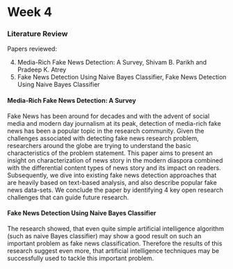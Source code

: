 # Week 4

### Literature Review

Papers reviewed:

4. Media-Rich Fake News Detection: A Survey, Shivam B. Parikh and Pradeep K. Atrey
5. Fake News Detection Using Naive Bayes Classifier, Fake News Detection Using Naive Bayes Classifier

#### Media-Rich Fake News Detection: A Survey

Fake News has been around for decades and with the advent of social media and modern day journalism at its peak, detection of media-rich fake news has been a popular topic in the research community. Given the challenges associated with detecting fake news research problem, researchers around the globe are trying to understand the basic characteristics of the problem statement. This paper aims to present an insight on characterization of news story in the modern diaspora combined with the differential content types of news story and its impact on readers. Subsequently, we dive into existing fake news detection approaches that are heavily based on text-based analysis, and also describe popular fake news data-sets. We conclude the paper by identifying 4 key open research challenges that can guide future research.


#### Fake News Detection Using Naive Bayes Classifier
The research showed, that even quite simple artificial intelligence algorithm (such as naive Bayes classifier) may show a good result on such an important problem as fake news classification. Therefore the results of this research suggest even more, that artificial intelligence techniques may be successfully used to tackle this important problem.
